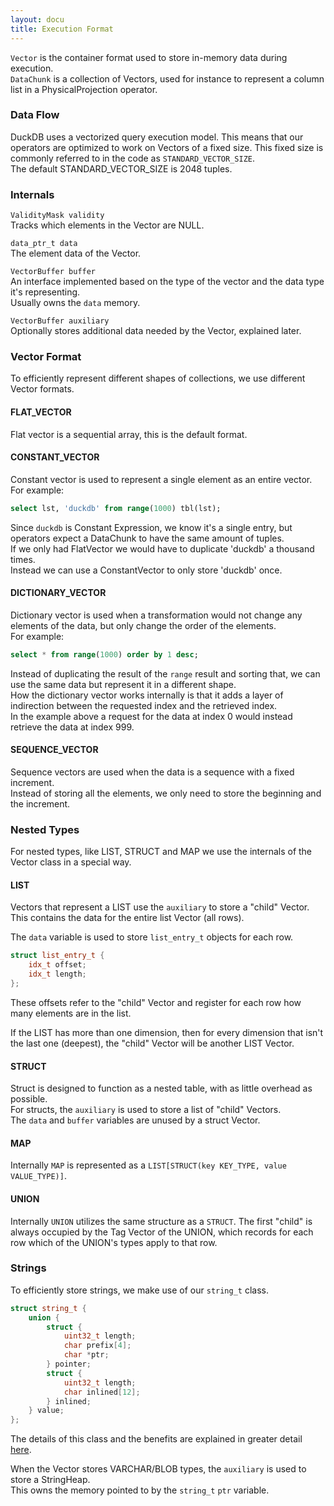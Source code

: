 ```yaml
---
layout: docu
title: Execution Format
---
```


`Vector` is the container format used to store in-memory data during execution.  
`DataChunk` is a collection of Vectors, used for instance to represent a column list in a PhysicalProjection operator.

### Data Flow

DuckDB uses a vectorized query execution model. This means that our operators are optimized to work on Vectors of a fixed size.
This fixed size is commonly referred to in the code as `STANDARD_VECTOR_SIZE`.  
The default STANDARD_VECTOR_SIZE is 2048 tuples.

### Internals

`ValidityMask validity`  
Tracks which elements in the Vector are NULL.  

`data_ptr_t data`  
The element data of the Vector.  

`VectorBuffer buffer`  
An interface implemented based on the type of the vector and the data type it's representing.  
Usually owns the `data` memory.  

`VectorBuffer auxiliary`  
Optionally stores additional data needed by the Vector, explained later.  


### Vector Format

To efficiently represent different shapes of collections, we use different Vector formats.

#### FLAT_VECTOR

Flat vector is a sequential array, this is the default format.

#### CONSTANT_VECTOR

Constant vector is used to represent a single element as an entire vector.  
For example:  
```sql
select lst, 'duckdb' from range(1000) tbl(lst);
```
Since `duckdb` is Constant Expression, we know it's a single entry, but operators expect a DataChunk to have the same amount of tuples.  
If we only had FlatVector we would have to duplicate 'duckdb' a thousand times.  
Instead we can use a ConstantVector to only store 'duckdb' once.

#### DICTIONARY_VECTOR

Dictionary vector is used when a transformation would not change any elements of the data, but only change the order of the elements.  
For example:  
```sql
select * from range(1000) order by 1 desc;
```
Instead of duplicating the result of the `range` result and sorting that, we can use the same data but represent it in a different shape.  
How the dictionary vector works internally is that it adds a layer of indirection between the requested index and the retrieved index.  
In the example above a request for the data at index 0 would instead retrieve the data at index 999.

#### SEQUENCE_VECTOR

Sequence vectors are used when the data is a sequence with a fixed increment.  
Instead of storing all the elements, we only need to store the beginning and the increment.

### Nested Types

For nested types, like LIST, STRUCT and MAP we use the internals of the Vector class in a special way.

#### LIST
Vectors that represent a LIST use the `auxiliary` to store a "child" Vector.  
This contains the data for the entire list Vector (all rows).  

The `data` variable is used to store `list_entry_t` objects for each row.
```c++
struct list_entry_t {
	idx_t offset;
	idx_t length;
};
```
These offsets refer to the "child" Vector and register for each row how many elements are in the list.

If the LIST has more than one dimension, then for every dimension that isn't the last one (deepest), the "child" Vector will be another LIST Vector.

#### STRUCT
Struct is designed to function as a nested table, with as little overhead as possible.  
For structs, the `auxiliary` is used to store a list of "child" Vectors.  
The `data` and `buffer` variables are unused by a struct Vector.

#### MAP
Internally `MAP` is represented as a `LIST[STRUCT(key KEY_TYPE, value VALUE_TYPE)]`.

#### UNION
Internally `UNION` utilizes the same structure as a `STRUCT`.
The first "child" is always occupied by the Tag Vector of the UNION, which records for each row which of the UNION's types apply to that row.

### Strings

To efficiently store strings, we make use of our `string_t` class.
```c++
struct string_t {
	union {
		struct {
			uint32_t length;
			char prefix[4];
			char *ptr;
		} pointer;
		struct {
			uint32_t length;
			char inlined[12];
		} inlined;
	} value;
};
```
The details of this class and the benefits are explained in greater detail [here](https://github.com/duckdb/duckdb/pull/431).  

When the Vector stores VARCHAR/BLOB types, the `auxiliary` is used to store a StringHeap.  
This owns the memory pointed to by the `string_t` `ptr` variable.

